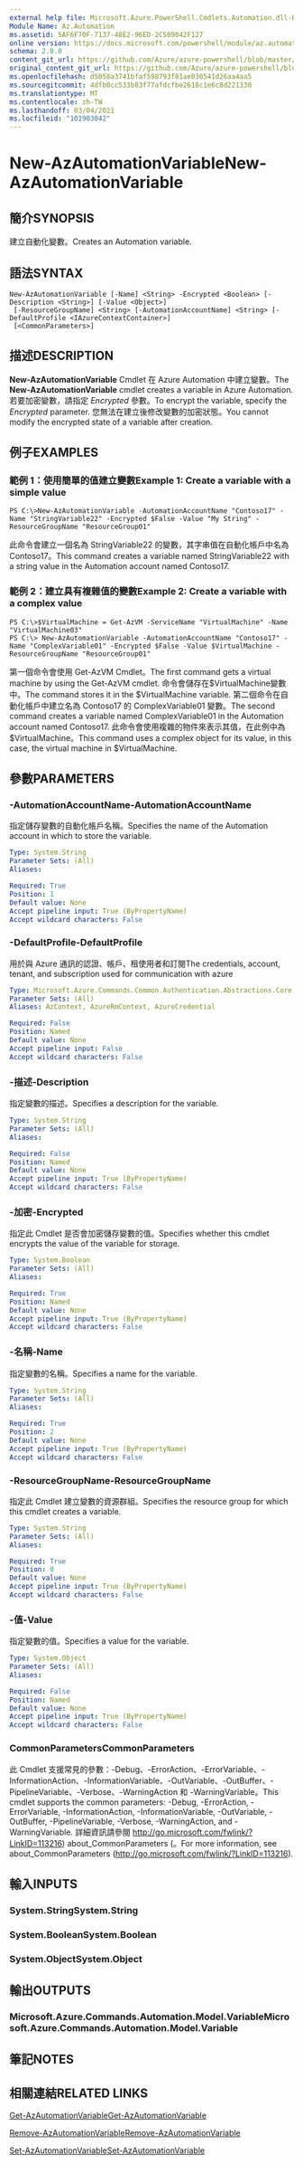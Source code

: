 ```yaml
---
external help file: Microsoft.Azure.PowerShell.Cmdlets.Automation.dll-Help.xml
Module Name: Az.Automation
ms.assetid: 5AF6F70F-7137-48E2-96ED-2C509042F127
online version: https://docs.microsoft.com/powershell/module/az.automation/new-azautomationvariable
schema: 2.0.0
content_git_url: https://github.com/Azure/azure-powershell/blob/master/src/Automation/Automation/help/New-AzAutomationVariable.md
original_content_git_url: https://github.com/Azure/azure-powershell/blob/master/src/Automation/Automation/help/New-AzAutomationVariable.md
ms.openlocfilehash: d5058a3741bfaf598793f81ae030541d26aa4aa5
ms.sourcegitcommit: 4dfb0cc533b83f77afdcfbe2618c1e6c8d221330
ms.translationtype: MT
ms.contentlocale: zh-TW
ms.lasthandoff: 03/04/2021
ms.locfileid: "101903042"
---
```

# <span data-ttu-id="de36d-101">New-AzAutomationVariable</span><span class="sxs-lookup"><span data-stu-id="de36d-101">New-AzAutomationVariable</span></span>

## <span data-ttu-id="de36d-102">簡介</span><span class="sxs-lookup"><span data-stu-id="de36d-102">SYNOPSIS</span></span>
<span data-ttu-id="de36d-103">建立自動化變數。</span><span class="sxs-lookup"><span data-stu-id="de36d-103">Creates an Automation variable.</span></span>

## <span data-ttu-id="de36d-104">語法</span><span class="sxs-lookup"><span data-stu-id="de36d-104">SYNTAX</span></span>

```
New-AzAutomationVariable [-Name] <String> -Encrypted <Boolean> [-Description <String>] [-Value <Object>]
 [-ResourceGroupName] <String> [-AutomationAccountName] <String> [-DefaultProfile <IAzureContextContainer>]
 [<CommonParameters>]
```

## <span data-ttu-id="de36d-105">描述</span><span class="sxs-lookup"><span data-stu-id="de36d-105">DESCRIPTION</span></span>
<span data-ttu-id="de36d-106">**New-AzAutomationVariable** Cmdlet 在 Azure Automation 中建立變數。</span><span class="sxs-lookup"><span data-stu-id="de36d-106">The **New-AzAutomationVariable** cmdlet creates a variable in Azure Automation.</span></span>
<span data-ttu-id="de36d-107">若要加密變數，請指定 *Encrypted* 參數。</span><span class="sxs-lookup"><span data-stu-id="de36d-107">To encrypt the variable, specify the *Encrypted* parameter.</span></span>
<span data-ttu-id="de36d-108">您無法在建立後修改變數的加密狀態。</span><span class="sxs-lookup"><span data-stu-id="de36d-108">You cannot modify the encrypted state of a variable after creation.</span></span>

## <span data-ttu-id="de36d-109">例子</span><span class="sxs-lookup"><span data-stu-id="de36d-109">EXAMPLES</span></span>

### <span data-ttu-id="de36d-110">範例 1：使用簡單的值建立變數</span><span class="sxs-lookup"><span data-stu-id="de36d-110">Example 1: Create a variable with a simple value</span></span>
```
PS C:\>New-AzAutomationVariable -AutomationAccountName "Contoso17" -Name "StringVariable22" -Encrypted $False -Value "My String" -ResourceGroupName "ResourceGroup01"
```

<span data-ttu-id="de36d-111">此命令會建立一個名為 StringVariable22 的變數，其字串值在自動化帳戶中名為 Contoso17。</span><span class="sxs-lookup"><span data-stu-id="de36d-111">This command creates a variable named StringVariable22 with a string value in the Automation account named Contoso17.</span></span>

### <span data-ttu-id="de36d-112">範例 2：建立具有複雜值的變數</span><span class="sxs-lookup"><span data-stu-id="de36d-112">Example 2: Create a variable with a complex value</span></span>
```
PS C:\>$VirtualMachine = Get-AzVM -ServiceName "VirtualMachine" -Name "VirtualMachine03"
PS C:\> New-AzAutomationVariable -AutomationAccountName "Contoso17" -Name "ComplexVariable01" -Encrypted $False -Value $VirtualMachine -ResourceGroupName "ResourceGroup01"
```

<span data-ttu-id="de36d-113">第一個命令會使用 Get-AzVM Cmdlet。</span><span class="sxs-lookup"><span data-stu-id="de36d-113">The first command gets a virtual machine by using the Get-AzVM cmdlet.</span></span>
<span data-ttu-id="de36d-114">命令會儲存在$VirtualMachine變數中。</span><span class="sxs-lookup"><span data-stu-id="de36d-114">The command stores it in the $VirtualMachine variable.</span></span>
<span data-ttu-id="de36d-115">第二個命令在自動化帳戶中建立名為 Contoso17 的 ComplexVariable01 變數。</span><span class="sxs-lookup"><span data-stu-id="de36d-115">The second command creates a variable named ComplexVariable01 in the Automation account named Contoso17.</span></span>
<span data-ttu-id="de36d-116">此命令會使用複雜的物件來表示其值，在此例中為 $VirtualMachine。</span><span class="sxs-lookup"><span data-stu-id="de36d-116">This command uses a complex object for its value, in this case, the virtual machine in $VirtualMachine.</span></span>

## <span data-ttu-id="de36d-117">參數</span><span class="sxs-lookup"><span data-stu-id="de36d-117">PARAMETERS</span></span>

### <span data-ttu-id="de36d-118">-AutomationAccountName</span><span class="sxs-lookup"><span data-stu-id="de36d-118">-AutomationAccountName</span></span>
<span data-ttu-id="de36d-119">指定儲存變數的自動化帳戶名稱。</span><span class="sxs-lookup"><span data-stu-id="de36d-119">Specifies the name of the Automation account in which to store the variable.</span></span>

```yaml
Type: System.String
Parameter Sets: (All)
Aliases:

Required: True
Position: 1
Default value: None
Accept pipeline input: True (ByPropertyName)
Accept wildcard characters: False
```

### <span data-ttu-id="de36d-120">-DefaultProfile</span><span class="sxs-lookup"><span data-stu-id="de36d-120">-DefaultProfile</span></span>
<span data-ttu-id="de36d-121">用於與 Azure 通訊的認證、帳戶、租使用者和訂閱</span><span class="sxs-lookup"><span data-stu-id="de36d-121">The credentials, account, tenant, and subscription used for communication with azure</span></span>

```yaml
Type: Microsoft.Azure.Commands.Common.Authentication.Abstractions.Core.IAzureContextContainer
Parameter Sets: (All)
Aliases: AzContext, AzureRmContext, AzureCredential

Required: False
Position: Named
Default value: None
Accept pipeline input: False
Accept wildcard characters: False
```

### <span data-ttu-id="de36d-122">-描述</span><span class="sxs-lookup"><span data-stu-id="de36d-122">-Description</span></span>
<span data-ttu-id="de36d-123">指定變數的描述。</span><span class="sxs-lookup"><span data-stu-id="de36d-123">Specifies a description for the variable.</span></span>

```yaml
Type: System.String
Parameter Sets: (All)
Aliases:

Required: False
Position: Named
Default value: None
Accept pipeline input: True (ByPropertyName)
Accept wildcard characters: False
```

### <span data-ttu-id="de36d-124">-加密</span><span class="sxs-lookup"><span data-stu-id="de36d-124">-Encrypted</span></span>
<span data-ttu-id="de36d-125">指定此 Cmdlet 是否會加密儲存變數的值。</span><span class="sxs-lookup"><span data-stu-id="de36d-125">Specifies whether this cmdlet encrypts the value of the variable for storage.</span></span>

```yaml
Type: System.Boolean
Parameter Sets: (All)
Aliases:

Required: True
Position: Named
Default value: None
Accept pipeline input: True (ByPropertyName)
Accept wildcard characters: False
```

### <span data-ttu-id="de36d-126">-名稱</span><span class="sxs-lookup"><span data-stu-id="de36d-126">-Name</span></span>
<span data-ttu-id="de36d-127">指定變數的名稱。</span><span class="sxs-lookup"><span data-stu-id="de36d-127">Specifies a name for the variable.</span></span>

```yaml
Type: System.String
Parameter Sets: (All)
Aliases:

Required: True
Position: 2
Default value: None
Accept pipeline input: True (ByPropertyName)
Accept wildcard characters: False
```

### <span data-ttu-id="de36d-128">-ResourceGroupName</span><span class="sxs-lookup"><span data-stu-id="de36d-128">-ResourceGroupName</span></span>
<span data-ttu-id="de36d-129">指定此 Cmdlet 建立變數的資源群組。</span><span class="sxs-lookup"><span data-stu-id="de36d-129">Specifies the resource group for which this cmdlet creates a variable.</span></span>

```yaml
Type: System.String
Parameter Sets: (All)
Aliases:

Required: True
Position: 0
Default value: None
Accept pipeline input: True (ByPropertyName)
Accept wildcard characters: False
```

### <span data-ttu-id="de36d-130">-值</span><span class="sxs-lookup"><span data-stu-id="de36d-130">-Value</span></span>
<span data-ttu-id="de36d-131">指定變數的值。</span><span class="sxs-lookup"><span data-stu-id="de36d-131">Specifies a value for the variable.</span></span>

```yaml
Type: System.Object
Parameter Sets: (All)
Aliases:

Required: False
Position: Named
Default value: None
Accept pipeline input: True (ByPropertyName)
Accept wildcard characters: False
```

### <span data-ttu-id="de36d-132">CommonParameters</span><span class="sxs-lookup"><span data-stu-id="de36d-132">CommonParameters</span></span>
<span data-ttu-id="de36d-133">此 Cmdlet 支援常見的參數：-Debug、-ErrorAction、-ErrorVariable、-InformationAction、-InformationVariable、-OutVariable、-OutBuffer、-PipelineVariable、-Verbose、-WarningAction 和 -WarningVariable。</span><span class="sxs-lookup"><span data-stu-id="de36d-133">This cmdlet supports the common parameters: -Debug, -ErrorAction, -ErrorVariable, -InformationAction, -InformationVariable, -OutVariable, -OutBuffer, -PipelineVariable, -Verbose, -WarningAction, and -WarningVariable.</span></span> <span data-ttu-id="de36d-134">詳細資訊請參閱 http://go.microsoft.com/fwlink/?LinkID=113216) about_CommonParameters (。</span><span class="sxs-lookup"><span data-stu-id="de36d-134">For more information, see about_CommonParameters (http://go.microsoft.com/fwlink/?LinkID=113216).</span></span>

## <span data-ttu-id="de36d-135">輸入</span><span class="sxs-lookup"><span data-stu-id="de36d-135">INPUTS</span></span>

### <span data-ttu-id="de36d-136">System.String</span><span class="sxs-lookup"><span data-stu-id="de36d-136">System.String</span></span>

### <span data-ttu-id="de36d-137">System.Boolean</span><span class="sxs-lookup"><span data-stu-id="de36d-137">System.Boolean</span></span>

### <span data-ttu-id="de36d-138">System.Object</span><span class="sxs-lookup"><span data-stu-id="de36d-138">System.Object</span></span>

## <span data-ttu-id="de36d-139">輸出</span><span class="sxs-lookup"><span data-stu-id="de36d-139">OUTPUTS</span></span>

### <span data-ttu-id="de36d-140">Microsoft.Azure.Commands.Automation.Model.Variable</span><span class="sxs-lookup"><span data-stu-id="de36d-140">Microsoft.Azure.Commands.Automation.Model.Variable</span></span>

## <span data-ttu-id="de36d-141">筆記</span><span class="sxs-lookup"><span data-stu-id="de36d-141">NOTES</span></span>

## <span data-ttu-id="de36d-142">相關連結</span><span class="sxs-lookup"><span data-stu-id="de36d-142">RELATED LINKS</span></span>

[<span data-ttu-id="de36d-143">Get-AzAutomationVariable</span><span class="sxs-lookup"><span data-stu-id="de36d-143">Get-AzAutomationVariable</span></span>](./Get-AzAutomationVariable.md)

[<span data-ttu-id="de36d-144">Remove-AzAutomationVariable</span><span class="sxs-lookup"><span data-stu-id="de36d-144">Remove-AzAutomationVariable</span></span>](./Remove-AzAutomationVariable.md)

[<span data-ttu-id="de36d-145">Set-AzAutomationVariable</span><span class="sxs-lookup"><span data-stu-id="de36d-145">Set-AzAutomationVariable</span></span>](./Set-AzAutomationVariable.md)


